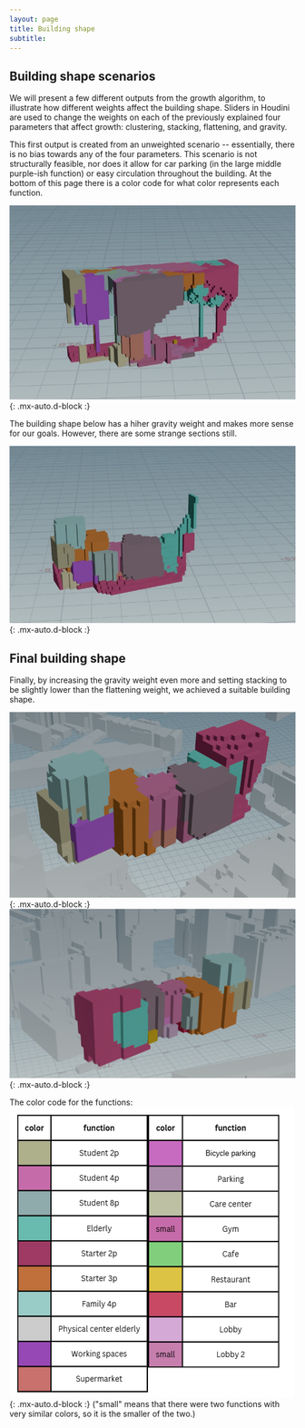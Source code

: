 ```yaml
---
layout: page
title: Building shape
subtitle: 
---
```


## Building shape scenarios
We will present a few different outputs from the growth algorithm, to illustrate how different weights affect the building shape. Sliders in Houdini are used to change the weights on each of the previously explained four parameters that affect growth: clustering, stacking, flattening, and gravity.

This first output is created from an unweighted scenario -- essentially, there is no bias towards any of the four parameters. This scenario is not structurally feasible, nor does it allow for car parking (in the large middle purple-ish function) or easy circulation throughout the building. At the bottom of this page there is a color code for what color represents each function.

![building shape 1](/assets/img/buildingshape1.jpg){: .mx-auto.d-block :}

The building shape below has a hiher gravity weight and  makes more sense for our goals. However, there are some strange sections still.

![building shape 2](/assets/img/buildingshape2.jpg){: .mx-auto.d-block :}

## Final building shape

Finally, by increasing the gravity weight even more and setting stacking to be slightly lower than the flattening weight, we achieved a suitable building shape.

![final building shape front](/assets/img/finalbuildingshape1.png){: .mx-auto.d-block :}![final building shape back](/assets/img/finalbuildingshape2.png){: .mx-auto.d-block :}

The color code for the functions:
![function color code](/assets/img/function_key.png){: .mx-auto.d-block :}
("small" means that there were two functions with very similar colors, so it is the smaller of the two.)